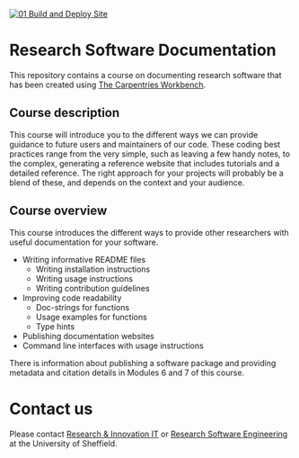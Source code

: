 [![01 Build and Deploy Site](https://github.com/Joe-Heffer-Shef/FAIR4RS-Documentation/actions/workflows/sandpaper-main.yaml/badge.svg)](https://github.com/Joe-Heffer-Shef/FAIR4RS-Documentation/actions/workflows/sandpaper-main.yaml)

# Research Software Documentation

This repository contains a course on documenting research software that has been created using [The Carpentries Workbench](https://carpentries.github.io/workbench).

## Course description

This course will introduce you to the different ways we can provide guidance to future users and maintainers of our code. These coding best practices range from the very simple, such as leaving a few handy notes, to the complex, generating a reference website that includes tutorials and a detailed reference. The right approach for your projects will probably be a blend of these, and depends on the context and your audience.

## Course overview

This course introduces the different ways to provide other researchers with useful documentation for your software.

- Writing informative README files
  * Writing installation instructions
  * Writing usage instructions
  * Writing contribution guidelines
- Improving code readability
  * Doc-strings for functions
  * Usage examples for functions
  * Type hints
- Publishing documentation websites
- Command line interfaces with usage instructions

There is information about publishing a software package and providing metadata and citation details in Modules 6 and 7 of this course.

# Contact us

Please contact [Research & Innovation IT](https://sheffield.ac.uk/it-services/research) or [Research Software Engineering](https://rse.shef.ac.uk/) at the University of Sheffield.
